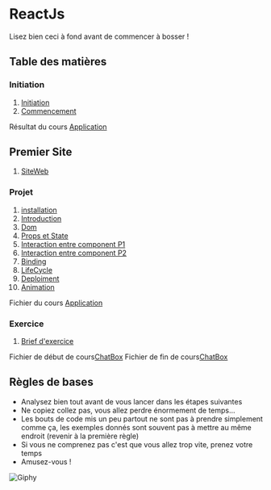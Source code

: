 # ReactJs

Lisez bien ceci à fond avant de commencer à bosser !

## Table des matières

### Initiation
1. [Initiation](./Initiation/README.md)
2. [Commencement](./Initiation/Commencement.md)

Résultat du cours [Application](./InitiationApplication)

## Premier Site
1. [SiteWeb](./Site/readme.md)

### Projet
1. [installation](.TodoList/Cours/Installation.md) 
2. [Introduction](.TodoList/Cours/introduction.md) 
3. [Dom](.TodoList/Cours/Dom.md)
4. [Props et State](.TodoList/Cours/PropsEtState.md)
5. [Interaction entre component P1](.TodoList/Cours/InteractionEntreComponentPartie1.md) 
6. [Interaction entre component P2](.TodoList/Cours/InteractionEntreComponentPartie2.md) 
7. [Binding](.TodoList/Cours/Binding.md)
8. [LifeCycle](.TodoList/Cours/LifeCycle.md)
9. [Deploiment](.TodoList/Cours/Deploiment.md)
10. [Animation](.TodoList/Cours/Animations.md)

Fichier du cours [Application](./TodoList/App)

### Exercice

1. [Brief d'exercice](/.ChatBox/ChatBox.md)

Fichier de début de cours[ChatBox](./ChatBox/StartFileChatBox)
Fichier de fin de cours[ChatBox](./ChatBox/EndFileChatBox)

## Règles de bases

- Analysez bien tout avant de vous lancer dans les étapes suivantes
- Ne copiez collez pas, vous allez perdre énormement de temps...
- Les bouts de code mis un peu partout ne sont pas à prendre simplement comme ça, les exemples donnés sont souvent pas à mettre au même endroit (revenir à la première règle)
- Si vous ne comprenez pas c'est que vous allez trop vite, prenez votre temps
- Amusez-vous !

![Giphy](http://www.fredzone.org/wp-content/uploads/2014/11/daft1_2.gif)
